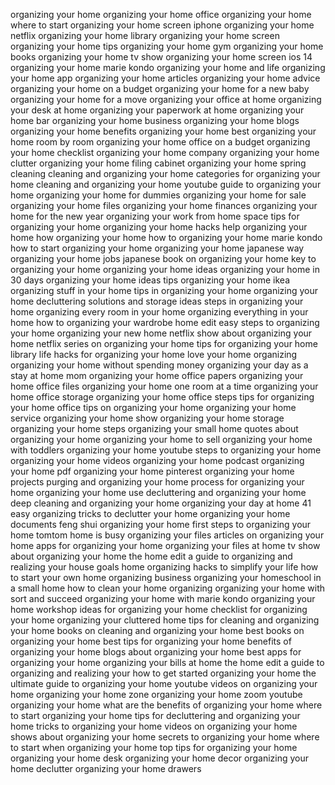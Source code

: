 organizing your home
organizing your home office
organizing your home where to start
organizing your home screen iphone
organizing your home netflix
organizing your home library
organizing your home screen
organizing your home tips
organizing your home gym
organizing your home books
organizing your home tv show
organizing your home screen ios 14
organizing your home marie kondo
organizing your home and life
organizing your home app
organizing your home articles
organizing your home advice
organizing your home on a budget
organizing your home for a new baby
organizing your home for a move
organizing your office at home
organizing your desk at home
organizing your paperwork at home
organizing your home bar
organizing your home business
organizing your home blogs
organizing your home benefits
organizing your home best
organizing your home room by room
organizing your home office on a budget
organizing your home checklist
organizing your home company
organizing your home clutter
organizing your home filing cabinet
organizing your home spring cleaning
cleaning and organizing your home
categories for organizing your home
cleaning and organizing your home youtube
guide to organizing your home
organizing your home for dummies
organizing your home for sale
organizing your home files
organizing your home finances
organizing your home for the new year
organizing your work from home space
tips for organizing your home
organizing your home hacks
help organizing your home
how organizing your home
how to organizing your home marie kondo
how to start organizing your home
organizing your home japanese way
organizing your home jobs
japanese book on organizing your home
key to organizing your home
organizing your home ideas
organizing your home in 30 days
organizing your home ideas tips
organizing your home ikea
organizing stuff in your home
tips in organizing your home
organizing your home decluttering solutions and storage ideas
steps in organizing your home
organizing every room in your home
organizing everything in your home
how to organizing your wardrobe home edit
easy steps to organizing your home
organizing your new home
netflix show about organizing your home
netflix series on organizing your home
tips for organizing your home library
life hacks for organizing your home
love your home organizing
organizing your home without spending money
organizing your day as a stay at home mom
organizing your home office papers
organizing your home office files
organizing your home one room at a time
organizing your home office storage
organizing your home office steps
tips for organizing your home office
tips on organizing your home
organizing your home service
organizing your home show
organizing your home storage
organizing your home steps
organizing your small home
quotes about organizing your home
organizing your home to sell
organizing your home with toddlers
organizing your home youtube
steps to organizing your home
organizing your home videos
organizing your home podcast
organizing your home pdf
organizing your home pinterest
organizing your home projects
purging and organizing your home
process for organizing your home
organizing your home use
decluttering and organizing your home
deep cleaning and organizing your home
organizing your day at home
41 easy organizing tricks to declutter your home
organizing your home documents
feng shui organizing your home
first steps to organizing your home
tomtom home is busy organizing your files
articles on organizing your home
apps for organizing your home
organizing your files at home
tv show about organizing your home
the home edit a guide to organizing and realizing your house goals
home organizing hacks to simplify your life
how to start your own home organizing business
organizing your homeschool in a small home
how to clean your home organizing
organizing your home with sort and succeed
organizing your home with marie kondo
organizing your home workshop
ideas for organizing your home
checklist for organizing your home
organizing your cluttered home
tips for cleaning and organizing your home
books on cleaning and organizing your home
best books on organizing your home
best tips for organizing your home
benefits of organizing your home
blogs about organizing your home
best apps for organizing your home
organizing your bills at home
the home edit a guide to organizing and realizing your
how to get started organizing your home
the ultimate guide to organizing your home
youtube videos on organizing your home
organizing your home zone
organizing your home zoom
youtube organizing your home
what are the benefits of organizing your home
where to start organizing your home
tips for decluttering and organizing your home
tricks to organizing your home
videos on organizing your home
shows about organizing your home
secrets to organizing your home
where to start when organizing your home
top tips for organizing your home
organizing your home desk
organizing your home decor
organizing your home declutter
organizing your home drawers
